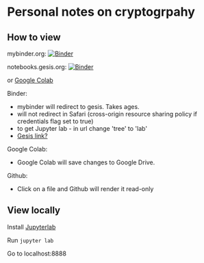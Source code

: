 # Personal notes on cryptogrpahy  

## How to view

mybinder.org:  [![Binder](https://mybinder.org/badge_logo.svg)](https://mybinder.org/v2/gh/wrmack/Notebooks/master)

notebooks.gesis.org:  [![Binder](https://notebooks.gesis.org/binder/badge_logo.svg)](https://notebooks.gesis.org/binder/v2/gh/wrmack/Notebooks/master)

or [Google Colab](https://colab.research.google.com)


Binder:    
- mybinder will redirect to gesis.  Takes ages.  
- will not redirect in Safari (cross-origin resource sharing policy if credentials flag set to true)
- to get Jupyter lab - in url change 'tree' to 'lab' 
- [Gesis link?](https://notebooks.gesis.org/binder/jupyter/user/wrmack-notebooks-zuwkckjh/tree)

Google Colab:    
- Google Colab will save changes to Google Drive.

Github:
- Click on a file and Github will render it read-only

## View locally

Install [Jupyterlab](https://jupyter.org/install)

Run `jupyter lab`

Go to localhost:8888
